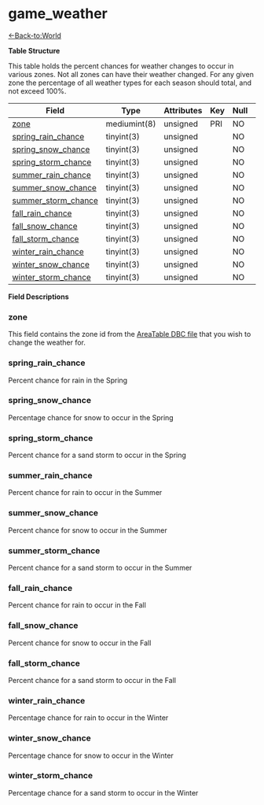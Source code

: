 # game\_weather

[<-Back-to:World](database-world.md)

**Table Structure**

This table holds the percent chances for weather changes to occur in various zones. Not all zones can have their weather changed. For any given zone the percentage of all weather types for each season should total, and not exceed 100%.

| Field                     | Type         | Attributes | Key | Null | Default | Extra | Comment |
|---------------------------|--------------|------------|-----|------|---------|-------|---------|
| [zone][1]                 | mediumint(8) | unsigned   | PRI | NO   |         |       |         |
| [spring_rain_chance][2]   | tinyint(3)   | unsigned   |     | NO   |         |       |         |
| [spring_snow_chance][3]   | tinyint(3)   | unsigned   |     | NO   |         |       |         |
| [spring_storm_chance][4]  | tinyint(3)   | unsigned   |     | NO   |         |       |         |
| [summer_rain_chance][5]   | tinyint(3)   | unsigned   |     | NO   |         |       |         |
| [summer_snow_chance][6]   | tinyint(3)   | unsigned   |     | NO   |         |       |         |
| [summer_storm_chance][7]  | tinyint(3)   | unsigned   |     | NO   |         |       |         |
| [fall_rain_chance][8]     | tinyint(3)   | unsigned   |     | NO   |         |       |         |
| [fall_snow_chance][9]     | tinyint(3)   | unsigned   |     | NO   |         |       |         |
| [fall_storm_chance][10]   | tinyint(3)   | unsigned   |     | NO   |         |       |         |
| [winter_rain_chance][11]  | tinyint(3)   | unsigned   |     | NO   |         |       |         |
| [winter_snow_chance][12]  | tinyint(3)   | unsigned   |     | NO   |         |       |         |
| [winter_storm_chance][13] | tinyint(3)   | unsigned   |     | NO   |         |       |         |

[1]: #zone
[2]: #spring_rain_chance
[3]: #spring_snow_chance
[4]: #spring_storm_chance
[5]: #summer_rain_chance
[6]: #summer_snow_chance
[7]: #summer_storm_chance
[8]: #fall_rain_chance
[9]: #fall_snow_chance
[10]: #fall_storm_chance
[11]: #winter_rain_chance
[12]: #winter_snow_chance
[13]: #winter_storm_chance

**Field Descriptions**

### zone

This field contains the zone id from the [AreaTable DBC file](AreaTable) that you wish to change the weather for.

### spring\_rain\_chance

Percent chance for rain in the Spring

### spring\_snow\_chance

Percentage chance for snow to occur in the Spring

### spring\_storm\_chance

Percent chance for a sand storm to occur in the Spring

### summer\_rain\_chance

Percent chance for rain to occur in the Summer

### summer\_snow\_chance

Percent chance for snow to occur in the Summer

### summer\_storm\_chance

Percent chance for a sand storm to occur in the Summer

### fall\_rain\_chance

Percent chance for rain to occur in the Fall

### fall\_snow\_chance

Percent chance for snow to occur in the Fall

### fall\_storm\_chance

Percent chance for a sand storm to occur in the Fall

### winter\_rain\_chance

Percentage chance for rain to occur in the Winter

### winter\_snow\_chance

Percentage chance for snow to occur in the Winter

### winter\_storm\_chance

Percentage chance for a sand storm to occur in the Winter
